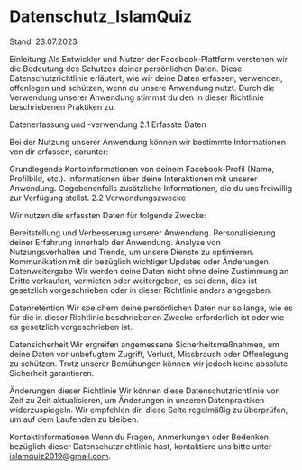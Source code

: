 # Datenschutz_IslamQuiz


Stand: 23.07.2023

Einleitung
Als Entwickler und Nutzer der Facebook-Plattform verstehen wir die Bedeutung des Schutzes deiner persönlichen Daten. Diese Datenschutzrichtlinie erläutert, wie wir deine Daten erfassen, verwenden, offenlegen und schützen, wenn du unsere Anwendung nutzt. Durch die Verwendung unserer Anwendung stimmst du den in dieser Richtlinie beschriebenen Praktiken zu.

Datenerfassung und -verwendung
2.1 Erfasste Daten

Bei der Nutzung unserer Anwendung können wir bestimmte Informationen von dir erfassen, darunter:

Grundlegende Kontoinformationen von deinem Facebook-Profil (Name, Profilbild, etc.).
Informationen über deine Interaktionen mit unserer Anwendung.
Gegebenenfalls zusätzliche Informationen, die du uns freiwillig zur Verfügung stellst.
2.2 Verwendungszwecke

Wir nutzen die erfassten Daten für folgende Zwecke:

Bereitstellung und Verbesserung unserer Anwendung.
Personalisierung deiner Erfahrung innerhalb der Anwendung.
Analyse von Nutzungsverhalten und Trends, um unsere Dienste zu optimieren.
Kommunikation mit dir bezüglich wichtiger Updates oder Änderungen.
Datenweitergabe
Wir werden deine Daten nicht ohne deine Zustimmung an Dritte verkaufen, vermieten oder weitergeben, es sei denn, dies ist gesetzlich vorgeschrieben oder in dieser Richtlinie anders angegeben.

Datenretention
Wir speichern deine persönlichen Daten nur so lange, wie es für die in dieser Richtlinie beschriebenen Zwecke erforderlich ist oder wie es gesetzlich vorgeschrieben ist.

Datensicherheit
Wir ergreifen angemessene Sicherheitsmaßnahmen, um deine Daten vor unbefugtem Zugriff, Verlust, Missbrauch oder Offenlegung zu schützen. Trotz unserer Bemühungen können wir jedoch keine absolute Sicherheit garantieren.

Änderungen dieser Richtlinie
Wir können diese Datenschutzrichtlinie von Zeit zu Zeit aktualisieren, um Änderungen in unseren Datenpraktiken widerzuspiegeln. Wir empfehlen dir, diese Seite regelmäßig zu überprüfen, um auf dem Laufenden zu bleiben.

Kontaktinformationen
Wenn du Fragen, Anmerkungen oder Bedenken bezüglich dieser Datenschutzrichtlinie hast, kontaktiere uns bitte unter islamquiz2019@gmail.com.
